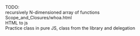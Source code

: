 TODO:
<br>
recursively N-dimensioned array of functions Scope_and_Closures/whoa.html
<br>
HTML to js
<br>
Practice class in pure JS, class from the library and delegation